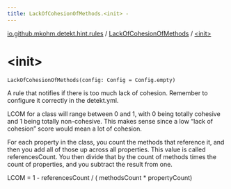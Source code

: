 ```yaml
---
title: LackOfCohesionOfMethods.<init> - 
---
```


[io.github.mkohm.detekt.hint.rules](../index.html) / [LackOfCohesionOfMethods](index.html) / [&lt;init&gt;](./-init-.html)

# &lt;init&gt;

`LackOfCohesionOfMethods(config: Config = Config.empty)`

A rule that notifies if there is too much lack of cohesion. Remember to configure it correctly in the detekt.yml.

LCOM for a class will range between 0 and 1, with 0 being totally cohesive and 1 being totally non-cohesive.
This makes sense since a low “lack of cohesion” score would mean a lot of cohesion.

For each property in the class, you count the methods that reference it, and then you add all of those up across all properties. This value is called referencesCount.
You then divide that by the count of methods times the count of properties, and you subtract the result from one.

LCOM = 1 - referencesCount / ( methodsCount * propertyCount)

